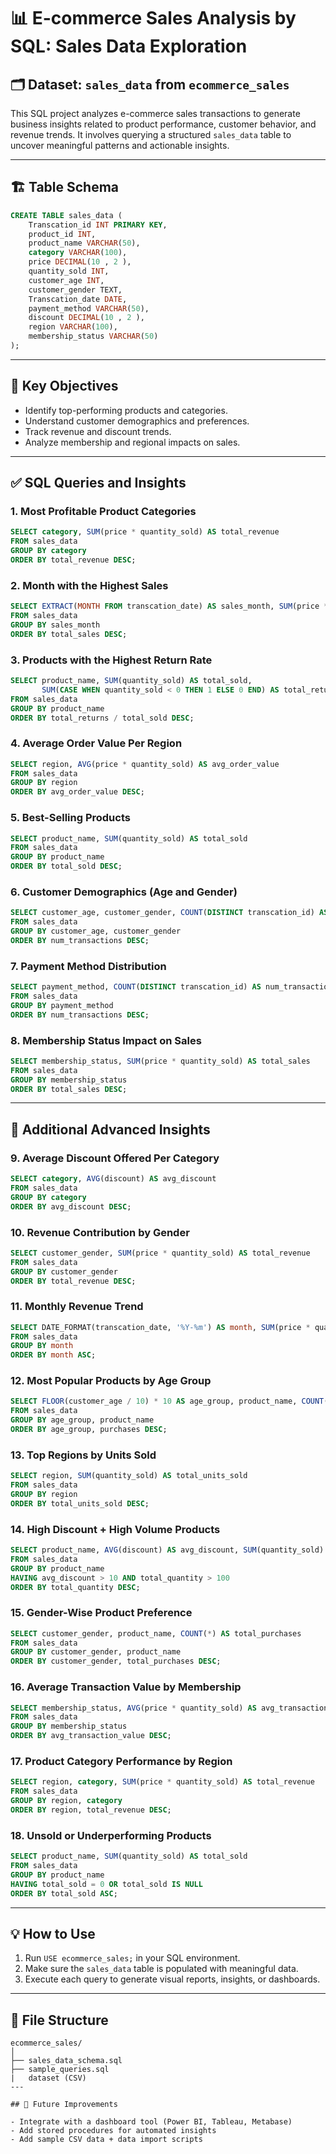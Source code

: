 # 📊 E-commerce Sales Analysis by SQL: Sales Data Exploration

## 🗂️ Dataset: `sales_data` from `ecommerce_sales`

This SQL project analyzes e-commerce sales transactions to generate business insights related to product performance, customer behavior, and revenue trends. It involves querying a structured `sales_data` table to uncover meaningful patterns and actionable insights.

---

## 🏗️ Table Schema

```sql
CREATE TABLE sales_data (
    Transcation_id INT PRIMARY KEY,
    product_id INT,
    product_name VARCHAR(50),
    category VARCHAR(100),
    price DECIMAL(10 , 2 ),
    quantity_sold INT,
    customer_age INT,
    customer_gender TEXT,
    Transcation_date DATE,
    payment_method VARCHAR(50),
    discount DECIMAL(10 , 2 ),
    region VARCHAR(100),
    membership_status VARCHAR(50)
);
```

---

## 📌 Key Objectives

- Identify top-performing products and categories.
- Understand customer demographics and preferences.
- Track revenue and discount trends.
- Analyze membership and regional impacts on sales.

---

## ✅ SQL Queries and Insights

### 1. Most Profitable Product Categories
```sql
SELECT category, SUM(price * quantity_sold) AS total_revenue
FROM sales_data
GROUP BY category
ORDER BY total_revenue DESC;
```

### 2. Month with the Highest Sales
```sql
SELECT EXTRACT(MONTH FROM transcation_date) AS sales_month, SUM(price * quantity_sold) AS total_sales
FROM sales_data
GROUP BY sales_month
ORDER BY total_sales DESC;
```

### 3. Products with the Highest Return Rate
```sql
SELECT product_name, SUM(quantity_sold) AS total_sold,
       SUM(CASE WHEN quantity_sold < 0 THEN 1 ELSE 0 END) AS total_returns
FROM sales_data
GROUP BY product_name
ORDER BY total_returns / total_sold DESC;
```

### 4. Average Order Value Per Region
```sql
SELECT region, AVG(price * quantity_sold) AS avg_order_value
FROM sales_data
GROUP BY region
ORDER BY avg_order_value DESC;
```

### 5. Best-Selling Products
```sql
SELECT product_name, SUM(quantity_sold) AS total_sold
FROM sales_data
GROUP BY product_name
ORDER BY total_sold DESC;
```

### 6. Customer Demographics (Age and Gender)
```sql
SELECT customer_age, customer_gender, COUNT(DISTINCT transcation_id) AS num_transactions
FROM sales_data
GROUP BY customer_age, customer_gender
ORDER BY num_transactions DESC;
```

### 7. Payment Method Distribution
```sql
SELECT payment_method, COUNT(DISTINCT transcation_id) AS num_transactions
FROM sales_data
GROUP BY payment_method
ORDER BY num_transactions DESC;
```

### 8. Membership Status Impact on Sales
```sql
SELECT membership_status, SUM(price * quantity_sold) AS total_sales
FROM sales_data
GROUP BY membership_status
ORDER BY total_sales DESC;
```

---

## 🌟 Additional Advanced Insights

### 9. Average Discount Offered Per Category
```sql
SELECT category, AVG(discount) AS avg_discount
FROM sales_data
GROUP BY category
ORDER BY avg_discount DESC;
```

### 10. Revenue Contribution by Gender
```sql
SELECT customer_gender, SUM(price * quantity_sold) AS total_revenue
FROM sales_data
GROUP BY customer_gender
ORDER BY total_revenue DESC;
```

### 11. Monthly Revenue Trend
```sql
SELECT DATE_FORMAT(transcation_date, '%Y-%m') AS month, SUM(price * quantity_sold) AS total_revenue
FROM sales_data
GROUP BY month
ORDER BY month ASC;
```

### 12. Most Popular Products by Age Group
```sql
SELECT FLOOR(customer_age / 10) * 10 AS age_group, product_name, COUNT(*) AS purchases
FROM sales_data
GROUP BY age_group, product_name
ORDER BY age_group, purchases DESC;
```

### 13. Top Regions by Units Sold
```sql
SELECT region, SUM(quantity_sold) AS total_units_sold
FROM sales_data
GROUP BY region
ORDER BY total_units_sold DESC;
```

### 14. High Discount + High Volume Products
```sql
SELECT product_name, AVG(discount) AS avg_discount, SUM(quantity_sold) AS total_quantity
FROM sales_data
GROUP BY product_name
HAVING avg_discount > 10 AND total_quantity > 100
ORDER BY total_quantity DESC;
```

### 15. Gender-Wise Product Preference
```sql
SELECT customer_gender, product_name, COUNT(*) AS total_purchases
FROM sales_data
GROUP BY customer_gender, product_name
ORDER BY customer_gender, total_purchases DESC;
```

### 16. Average Transaction Value by Membership
```sql
SELECT membership_status, AVG(price * quantity_sold) AS avg_transaction_value
FROM sales_data
GROUP BY membership_status
ORDER BY avg_transaction_value DESC;
```

### 17. Product Category Performance by Region
```sql
SELECT region, category, SUM(price * quantity_sold) AS total_revenue
FROM sales_data
GROUP BY region, category
ORDER BY region, total_revenue DESC;
```

### 18. Unsold or Underperforming Products
```sql
SELECT product_name, SUM(quantity_sold) AS total_sold
FROM sales_data
GROUP BY product_name
HAVING total_sold = 0 OR total_sold IS NULL
ORDER BY total_sold ASC;
```

---

## 💡 How to Use

1. Run `USE ecommerce_sales;` in your SQL environment.
2. Make sure the `sales_data` table is populated with meaningful data.
3. Execute each query to generate visual reports, insights, or dashboards.

---

## 📁 File Structure

```
ecommerce_sales/
│
├── sales_data_schema.sql         
├── sample_queries.sql    
|   dataset (CSV)
---

## 🧠 Future Improvements

- Integrate with a dashboard tool (Power BI, Tableau, Metabase)
- Add stored procedures for automated insights
- Add sample CSV data + data import scripts
